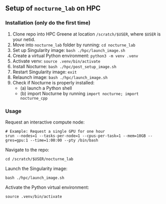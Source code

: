 ## Setup of `nocturne_lab` on HPC

### Installation (only do the first time)

1. Clone repo into HPC Greene at location `/scratch/$USER`, where `$USER` is your netid.
2. Move into `nocturne_lab` folder by running: `cd nocturne_lab`
3. Set up Singularity image: `bash ./hpc/launch_image.sh`
4. Create a virtual Python environment: `python3 -m venv .venv`
5. Activate venv: `source .venv/bin/activate`
6. Install Nocturne: `bash ./hpc/post_setup_image.sh`
7. Restart Singularity image: `exit` 
8. Relaunch image: `bash ./hpc/launch_image.sh`
9. Check if Nocturne is properly installed: 
    - (a) launch a Python shell
    - (b) import Nocturne by running `import nocturne; import nocturne_cpp`

### Usage

Request an interactive compute node:
```shell
# Example: Request a single GPU for one hour
srun --nodes=1 --tasks-per-node=1 --cpus-per-task=1 --mem=10GB --gres=gpu:1 --time=1:00:00 --pty /bin/bash
```

Navigate to the repo:
```shell
cd /scratch/$USER/nocturne_lab
```

Launch the Singularity image:
```shell
bash ./hpc/launch_image.sh
```

Activate the Python virtual environment:
```shell
source .venv/bin/activate
```